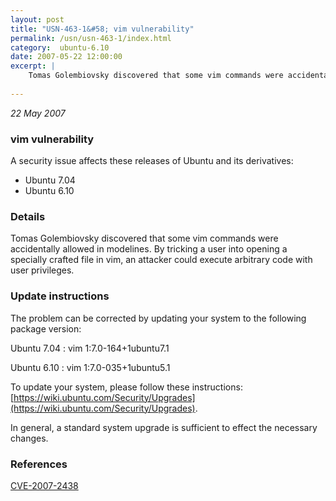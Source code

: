 ```yaml
---
layout: post
title: "USN-463-1&#58; vim vulnerability"
permalink: /usn/usn-463-1/index.html
category:  ubuntu-6.10
date: 2007-05-22 12:00:00
excerpt: |
    Tomas Golembiovsky discovered that some vim commands were accidentally allowed in modelines.  By tricking a user into opening a specially crafted file in vim, an attacker could execute arbitrary code with user privileges.
    
--- 
```

 
 

*22 May 2007*

### vim vulnerability

A security issue affects these releases of Ubuntu and its derivatives:

* Ubuntu 7.04
* Ubuntu 6.10

### Details

Tomas Golembiovsky discovered that some vim commands were accidentally allowed in modelines. By tricking a user into opening a specially crafted file in vim, an attacker could execute arbitrary code with user privileges.

### Update instructions

The problem can be corrected by updating your system to the following package version:

Ubuntu 7.04
 : vim <span>1:7.0-164+1ubuntu7.1</span>

Ubuntu 6.10
 : vim <span>1:7.0-035+1ubuntu5.1</span>

To update your system, please follow these instructions: [https://wiki.ubuntu.com/Security/Upgrades](https://wiki.ubuntu.com/Security/Upgrades).

In general, a standard system upgrade is sufficient to effect the necessary changes.

### References

 
 [CVE-2007-2438](http://people.ubuntu.com/~ubuntu-security/cve/CVE-2007-2438)
 

